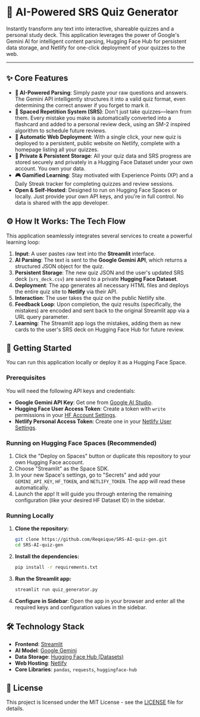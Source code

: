 # 🧠 AI-Powered SRS Quiz Generator

Instantly transform any text into interactive, shareable quizzes and a personal study deck. This application leverages the power of Google's Gemini AI for intelligent content parsing, Hugging Face Hub for persistent data storage, and Netlify for one-click deployment of your quizzes to the web.

---

## ✨ Core Features

*   **🤖 AI-Powered Parsing**: Simply paste your raw questions and answers. The Gemini API intelligently structures it into a valid quiz format, even determining the correct answer if you forget to mark it.
*   **🔁 Spaced Repetition System (SRS)**: Don't just take quizzes—learn from them. Every mistake you make is automatically converted into a flashcard and added to a personal review deck, using an SM-2 inspired algorithm to schedule future reviews.
*   **🚀 Automatic Web Deployment**: With a single click, your new quiz is deployed to a persistent, public website on Netlify, complete with a homepage listing all your quizzes.
*   **🔐 Private & Persistent Storage**: All your quiz data and SRS progress are stored securely and privately in a Hugging Face Dataset under your own account. You own your data.
*   **🎮 Gamified Learning**: Stay motivated with Experience Points (XP) and a Daily Streak tracker for completing quizzes and review sessions.
*   **Open & Self-Hosted**: Designed to run on Hugging Face Spaces or locally. Just provide your own API keys, and you're in full control. No data is shared with the app developer.

## ⚙️ How It Works: The Tech Flow

This application seamlessly integrates several services to create a powerful learning loop:

1.  **Input**: A user pastes raw text into the **Streamlit** interface.
2.  **AI Parsing**: The text is sent to the **Google Gemini API**, which returns a structured JSON object for the quiz.
3.  **Persistent Storage**: The new quiz JSON and the user's updated SRS deck (`srs_deck.csv`) are saved to a private **Hugging Face Dataset**.
4.  **Deployment**: The app generates all necessary HTML files and deploys the entire quiz site to **Netlify** via their API.
5.  **Interaction**: The user takes the quiz on the public Netlify site.
6.  **Feedback Loop**: Upon completion, the quiz results (specifically, the mistakes) are encoded and sent back to the original Streamlit app via a URL query parameter.
7.  **Learning**: The Streamlit app logs the mistakes, adding them as new cards to the user's SRS deck on Hugging Face Hub for future review.

## 🚀 Getting Started

You can run this application locally or deploy it as a Hugging Face Space.

### Prerequisites

You will need the following API keys and credentials:

*   **Google Gemini API Key**: Get one from [Google AI Studio](https://aistudio.google.com/app/apikey).
*   **Hugging Face User Access Token**: Create a token with `write` permissions in your [HF Account Settings](https://huggingface.co/settings/tokens).
*   **Netlify Personal Access Token**: Create one in your [Netlify User Settings](https://app.netlify.com/user/applications).

### Running on Hugging Face Spaces (Recommended)

1.  Click the "Deploy on Spaces" button or duplicate this repository to your own Hugging Face account.
2.  Choose "Streamlit" as the Space SDK.
3.  In your new Space's settings, go to "Secrets" and add your `GEMINI_API_KEY`, `HF_TOKEN`, and `NETLIFY_TOKEN`. The app will read these automatically.
4.  Launch the app! It will guide you through entering the remaining configuration (like your desired HF Dataset ID) in the sidebar.

### Running Locally

1.  **Clone the repository:**
    ```bash
    git clone https://github.com/Reqeique/SRS-AI-quiz-gen.git
    cd SRS-AI-quiz-gen
    ```

2.  **Install the dependencies:**
    ```bash
    pip install -r requirements.txt
    ```

3.  **Run the Streamlit app:**
    ```bash
    streamlit run quiz_generator.py
    ```

4.  **Configure in Sidebar**: Open the app in your browser and enter all the required keys and configuration values in the sidebar.

## 🛠️ Technology Stack

*   **Frontend**: [Streamlit](https://streamlit.io/)
*   **AI Model**: [Google Gemini](https://deepmind.google/technologies/gemini/)
*   **Data Storage**: [Hugging Face Hub (Datasets)](https://huggingface.co/docs/hub/datasets-overview)
*   **Web Hosting**: [Netlify](https://www.netlify.com/)
*   **Core Libraries**: `pandas`, `requests`, `huggingface-hub`

## 📜 License

This project is licensed under the MIT License - see the [LICENSE](LICENSE) file for details.
